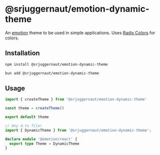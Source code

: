 # @srjuggernaut/emotion-dynamic-theme

An [emotion](https://emotion.sh/) theme to be used in simple applications. Uses [Radix Colors](https://www.radix-ui.com/colors) for colors.

## Installation


```bash
npm install @srjuggernaut/emotion-dynamic-theme
```

```bash
bun add @srjuggernaut/emotion-dynamic-theme
```


## Usage

```ts
import { createTheme } from '@srjuggernaut/emotion-dynamic-theme'

const theme = createTheme()

export default theme
```

```ts
// Any d.ts file\
import { DynamicTheme } from '@srjuggernaut/emotion-dynamic-theme';

declare module '@emotion/react' {
  export type Theme = DynamicTheme
}
```
